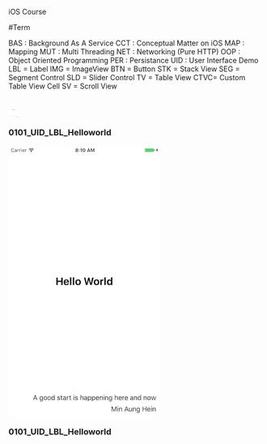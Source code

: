 iOS Course

#Term 

   BAS : Background As A Service 
   CCT : Conceptual Matter on iOS
   MAP : Mapping
   MUT : Multi Threading
   NET : Networking (Pure HTTP)
   OOP : Object Oriented Programming
   PER : Persistance
   UID : User Interface Demo
        LBL = Label
        IMG = ImageView
        BTN = Button
        STK = Stack View
        SEG = Segment Control
        SLD = Slider Control
        TV  = Table View
        CTVC= Custom Table View Cell
        SV  = Scroll View


<h3>
<div class="floated_img">
    <img width="20" height="30" src="https://raw.githubusercontent.com/minaunghein/iOSCourse/master/0101_UID_LBL_Helloworld/preview.png" alt="Hello World">
    <p>0101_UID_LBL_Helloworld</p>
</div>
<div class="floated_img">
    <img src="https://raw.githubusercontent.com/minaunghein/iOSCourse/master/0101_UID_LBL_Helloworld/preview.png" alt="Hello World">
    <p>0101_UID_LBL_Helloworld</p>
</div>
   </h3>

  

